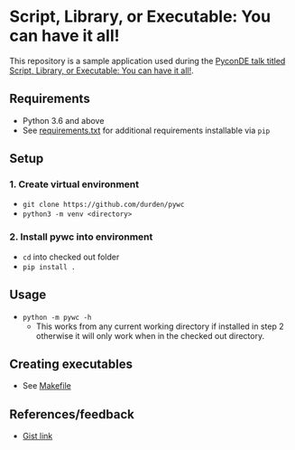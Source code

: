 # Script, Library, or Executable: You can have it all!

This repository is a sample application used during the [PyconDE talk titled
Script, Library, or Executable: You can have it all!](https://de.pycon.org/schedule/talks/script-library-or-executable-you-can-have-it-all/).

## Requirements

- Python 3.6 and above
- See [requirements.txt](requirements.txt) for additional requirements
  installable via `pip`

## Setup

### 1. Create virtual environment

- `git clone https://github.com/durden/pywc`
- `python3 -m venv <directory>`

### 2. Install pywc into environment
- `cd` into checked out folder
- `pip install . `

## Usage
- `python -m pywc -h`
    - This works from any current working directory if installed in step 2
      otherwise it will only work when in the checked out directory.

## Creating executables

- See [Makefile](Makefile)

## References/feedback
- [Gist link](http://bit.ly/pyconde_pywc_refs)
